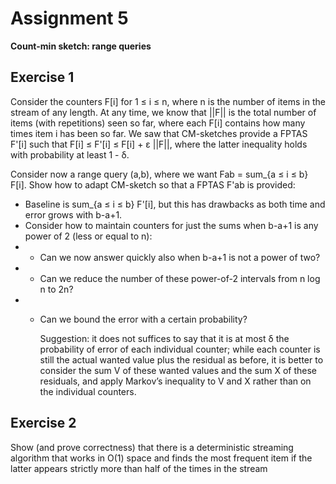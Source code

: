 # Assignment 5

**Count-min sketch: range queries**

## Exercise 1

Consider the counters F[i] for 1 ≤ i ≤ n, where n is the number of items in the stream of any length. At any time, we know that ||F|| is the total number of items (with repetitions) seen so far, where each F[i] contains how many times item i has been so far.  We saw that CM-sketches provide a FPTAS F'[i] such that F[i] ≤ F'[i] ≤ F[i] + ε ||F||, where the latter inequality holds with probability at least 1 - δ.

Consider now a range query (a,b), where we want Fab = sum_{a ≤ i ≤ b} F[i]. Show how to adapt CM-sketch so that a FPTAS F'ab is provided:

- Baseline is sum_{a ≤ i ≤ b} F'[i], but this has drawbacks as both time and error grows with b-a+1.
- Consider how to maintain counters for just the sums when b-a+1 is any power of 2 (less or equal to n):
- - Can we now answer quickly also when b-a+1 is not a power of two?
- - Can we reduce the number of these power-of-2 intervals from n log n to 2n?
- - Can we bound the error with a certain probability?

	Suggestion: it does not suffices to say that it is at most δ the probability of error of each individual counter; while each counter is still the actual wanted value plus the residual as before, it is better to consider the sum V of these wanted values and the sum X of these residuals, and apply Markov’s inequality to V and X rather than on the individual counters.


## Exercise 2

Show (and prove correctness) that there is a deterministic streaming algorithm that works in O(1) space and finds the most frequent item if the latter appears strictly more than half of the times in the stream